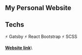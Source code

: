 ## My Personal Website 

## Techs

⚡️ Gatsby
⚡️ React Bootstrap
⚡️ SCSS

**[Website link](https://thelias.netlify.app/)**\